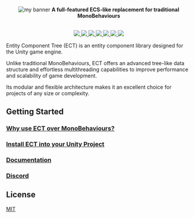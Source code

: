 <div align="center">
  <br>
  <img src="https://user-images.githubusercontent.com/35436522/224447644-18b53d49-aa05-4aa6-8231-c75dc63067a1.png" alt="my banner">
  <strong>A full-featured ECS-like replacement for traditional MonoBehaviours</strong>
</div>
<br>
<p align="center">
  <a href="https://github.com/knowlife4/ECT/releases">
    <img src="https://img.shields.io/github/v/release/knowlife4/ect?style=flat" style="max-width: 100%;">
  </a>
  <a href="https://github.com/knowlife4/ECT/commits">
    <img src="https://img.shields.io/github/last-commit/knowlife4/ect" style="max-width: 100%;">
  </a>
  <a href="https://github.com/knowlife4/ECT/stargazers">
    <img src="https://img.shields.io/github/stars/knowlife4/ect?color=orange" style="max-width: 100%;">
  </a>
  <a href="https://github.com/knowlife4/ECT/blob/main/LICENSE">
    <img src="https://img.shields.io/github/license/knowlife4/ect?color=red" style="max-width: 100%;">
  </a>
  <a href="unityhub://2022.2.9f1/1cc571a6ec95">
    <img src="https://img.shields.io/badge/unity-2022.2.9-blueviolet?style=flat" style="max-width: 100%;">
  </a>
  <a href="https://discord.gg/yMvG7DC">
    <img src="https://img.shields.io/discord/404073310524014592" style="max-width: 100%;">
  </a>
  <a href="https://trello.com/b/00Bhsj30">
    <img src="https://img.shields.io/badge/trello-board-yellow?style=flat" style="max-width: 100%;">
  </a>
</p>

Entity Component Tree (ECT) is an entity component library designed for the Unity game engine.

Unlike traditional MonoBehaviours, ECT offers an advanced tree-like data structure and effortless multithreading capabilities to improve performance and scalability of game development.

Its modular and flexible architecture makes it an excellent choice for projects of any size or complexity.

## Getting Started

### [Why use ECT over MonoBehaviours?](https://github.com/knowlife4/ECT/wiki/1.-What-is-Entity-Component-Tree%3F)

### [Install ECT into your Unity Project](https://github.com/knowlife4/ECT/wiki/2.-Installing-ECT)

### [Documentation](https://github.com/knowlife4/ECT/wiki/)

### [Discord](https://discord.gg/yMvG7DC)

## License

[MIT](https://github.com/knowlife4/ECT/blob/main/LICENSE)
